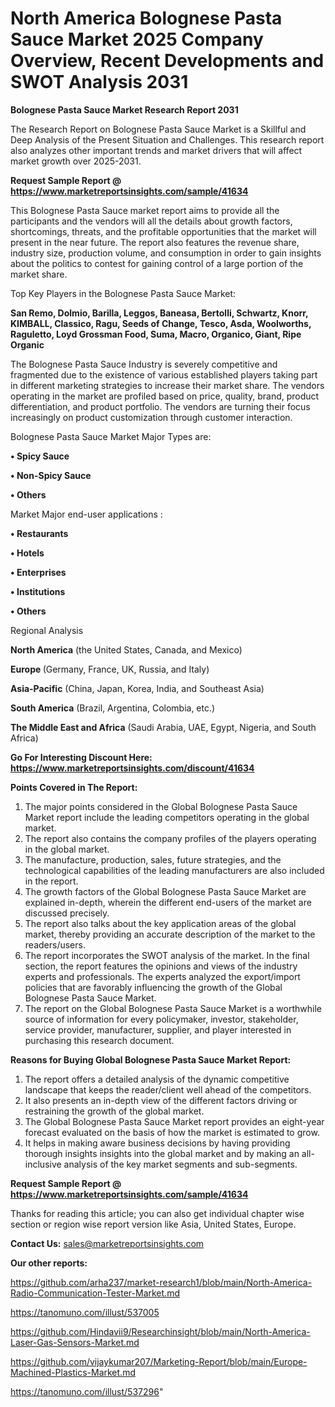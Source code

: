 # North America Bolognese Pasta Sauce Market 2025 Company Overview, Recent Developments and SWOT Analysis 2031

<strong>Bolognese Pasta Sauce Market Research Report 2031</strong>

The Research Report on Bolognese Pasta Sauce Market is a Skillful and Deep Analysis of the Present Situation and Challenges. This research report also analyzes other important trends and market drivers that will affect market growth over 2025-2031.

<strong>Request Sample Report @ <a href=https://www.marketreportsinsights.com/sample/41634>https://www.marketreportsinsights.com/sample/41634</a></strong>

This Bolognese Pasta Sauce market report aims to provide all the participants and the vendors will all the details about growth factors, shortcomings, threats, and the profitable opportunities that the market will present in the near future. The report also features the revenue share, industry size, production volume, and consumption in order to gain insights about the politics to contest for gaining control of a large portion of the market share.

Top Key Players in the Bolognese Pasta Sauce Market:

<strong>San Remo, Dolmio, Barilla, Leggos, Baneasa, Bertolli, Schwartz, Knorr, KIMBALL, Classico, Ragu, Seeds of Change, Tesco, Asda, Woolworths, Raguletto, Loyd Grossman Food, Suma, Macro, Organico, Giant, Ripe Organic</strong>

The Bolognese Pasta Sauce Industry is severely competitive and fragmented due to the existence of various established players taking part in different marketing strategies to increase their market share. The vendors operating in the market are profiled based on price, quality, brand, product differentiation, and product portfolio. The vendors are turning their focus increasingly on product customization through customer interaction.

Bolognese Pasta Sauce Market Major Types are:

<strong>•  Spicy Sauce

•  Non-Spicy Sauce

•  Others</strong>

Market Major end-user applications :

<strong>•  Restaurants

•  Hotels

•  Enterprises

•  Institutions

•  Others</strong>

Regional Analysis

</u><strong><b>North America</b></strong> (the United States, Canada, and Mexico)

<strong><b>Europe </b></strong>(Germany, France, UK, Russia, and Italy)

<strong><b>Asia-Pacific</b></strong> (China, Japan, Korea, India, and Southeast Asia)

<strong><b>South America</b></strong> (Brazil, Argentina, Colombia, etc.)

<strong><b>The Middle East and Africa</b></strong> (Saudi Arabia, UAE, Egypt, Nigeria, and South Africa)

<strong>Go For Interesting Discount Here: <a href=https://www.marketreportsinsights.com/discount/41634>https://www.marketreportsinsights.com/discount/41634</a></strong>

<strong>Points Covered in The Report:</strong>
<ol>
  <li>The major points considered in the Global Bolognese Pasta Sauce Market report include the leading competitors operating in the global market.</li>
  <li>The report also contains the company profiles of the players operating in the global market.</li>
  <li>The manufacture, production, sales, future strategies, and the technological capabilities of the leading manufacturers are also included in the report.</li>
  <li>The growth factors of the Global Bolognese Pasta Sauce Market are explained in-depth, wherein the different end-users of the market are discussed precisely.</li>
  <li>The report also talks about the key application areas of the global market, thereby providing an accurate description of the market to the readers/users.</li>
  <li>The report incorporates the SWOT analysis of the market. In the final section, the report features the opinions and views of the industry experts and professionals. The experts analyzed the export/import policies that are favorably influencing the growth of the Global Bolognese Pasta Sauce Market.</li>
  <li>The report on the Global Bolognese Pasta Sauce Market is a worthwhile source of information for every policymaker, investor, stakeholder, service provider, manufacturer, supplier, and player interested in purchasing this research document.</li>
</ol>
<strong>Reasons for Buying Global Bolognese Pasta Sauce Market Report:</strong>

<ol>
  <li>The report offers a detailed analysis of the dynamic competitive landscape that keeps the reader/client well ahead of the competitors.</li>
  <li>It also presents an in-depth view of the different factors driving or restraining the growth of the global market.</li>
  <li>The Global Bolognese Pasta Sauce Market report provides an eight-year forecast evaluated on the basis of how the market is estimated to grow.</li>
  <li>It helps in making aware business decisions by having providing thorough insights insights into the global market and by making an all-inclusive analysis of the key market segments and sub-segments.</li>
</ol>
<strong>Request Sample Report @ <a href=https://www.marketreportsinsights.com/sample/41634>https://www.marketreportsinsights.com/sample/41634</a></strong>


Thanks for reading this article; you can also get individual chapter wise section or region wise report version like Asia, United States, Europe.

<strong>Contact Us:</strong>
sales@marketreportsinsights.com

<strong>Our other reports:</strong>

<a href=https://github.com/arha237/market-research1/blob/main/North-America-Radio-Communication-Tester-Market.md>https://github.com/arha237/market-research1/blob/main/North-America-Radio-Communication-Tester-Market.md</a>

<a href=https://tanomuno.com/illust/537005>https://tanomuno.com/illust/537005</a>

<a href=https://github.com/Hindavii9/Researchinsight/blob/main/North-America-Laser-Gas-Sensors-Market.md>https://github.com/Hindavii9/Researchinsight/blob/main/North-America-Laser-Gas-Sensors-Market.md</a>

<a href=https://github.com/vijaykumar207/Marketing-Report/blob/main/Europe-Machined-Plastics-Market.md>https://github.com/vijaykumar207/Marketing-Report/blob/main/Europe-Machined-Plastics-Market.md</a>

<a href=https://tanomuno.com/illust/537296>https://tanomuno.com/illust/537296</a>"
